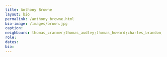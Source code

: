 ```yaml
---
title: Anthony Browne
layout: bio
permalink: /anthony_browne.html
bio-image: /images/brown.jpg
caption:
neighbours: thomas_cranmer;thomas_audley;thomas_howard;charles_brandon;william_fitzwilliam;robert_radcliffe;edward_seymour;john_russell;cuthbert_tunstall;stephen_gardiner;william_sands;thomas_cheyney;william_kingston;anthony_wingfield;thomas_wriothesley;rafe_sadler;richard_rich;john_baker
role:
dates:
bio:
---
```

